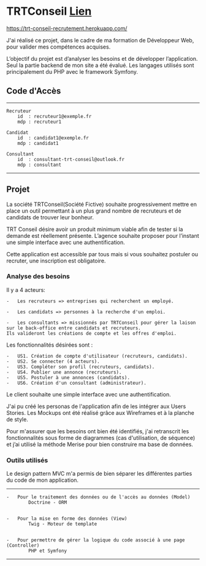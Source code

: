 # TRTConseil [Lien]([https://trt-conseil-recrutement.herokuapp.com/)
https://trt-conseil-recrutement.herokuapp.com/

J'ai réalisé ce projet, dans le cadre de ma formation de Développeur Web, pour valider mes compétences acquises. 

L’objectif du projet est d’analyser les besoins et de développer l’application. Seul la partie backend de mon site a été évalué. Les langages utilisés sont principalement du PHP avec le framework Symfony.

## Code d'Accès 
---
    Recruteur
        id  : recruteur1@exemple.fr
        mdp : recruteur1

    Candidat
        id  : candidat1@exemple.fr
        mdp : candidat1

    Consultant
        id  : consultant-trt-conseil@outlook.fr
        mdp : consultant

---

## Projet

La société TRTConseil(Société Fictive) souhaite progressivement mettre en place un outil permettant à un plus grand nombre de recruteurs et de candidats de trouver leur bonheur.

TRT Conseil désire avoir un produit minimum viable afin de tester si la demande est réellement présente. L’agence souhaite proposer pour l’instant une simple interface avec une authentification.

Cette application est accessible par tous mais si vous souhaitez postuler ou recruter, une inscription est obligatoire.

### Analyse des besoins
Il y a 4 acteurs:

    -   Les recruteurs => entreprises qui recherchent un employé.

    -   Les candidats => personnes à la recherche d'un emploi.

    -   Les consultants => missionnés par TRTConseil pour gérer la laison sur le back-office entre candidats et recruteurs. 
    Ils valideront les créations de compte et les offres d'emploi.


Les fonctionnalités désirées sont :

    -   US1. Création de compte d'utilisateur (recruteurs, candidats).
    -   US2. Se connecter (4 acteurs).
    -   US3. Compléter son profil (recruteurs, candidats).
    -   US4. Publier une annonce (recruteurs).
    -   US5. Postuler à une annonces (candidats).
    -   US6. Création d'un consultant (administrateur).

Le client souhaite une simple interface avec une authentification.

J'ai pu créé les personas de l'application afin de les intégrer aux Users Stories. Les Mockups ont été réalisé grâce aux Wireframes et à la planche de style.

Pour m'assurer que les besoins ont bien été identifiés, j'ai retranscrit les fonctionnalités sous forme de diagrammes (cas d'utilisation, de séquence) et j’ai utilisé la méthode Merise pour bien construire ma base de données.


### Outils utilisés

Le design pattern MVC m'a permis de bien séparer les différentes parties du code de mon application.

---
    -   Pour le traitement des données ou de l'accès au données (Model)
            Doctrine - ORM


    -   Pour la mise en forme des données (View)
            Twig - Moteur de template


    -   Pour permettre de gérer la logique du code associé à une page (Controller)
            PHP et Symfony
---





